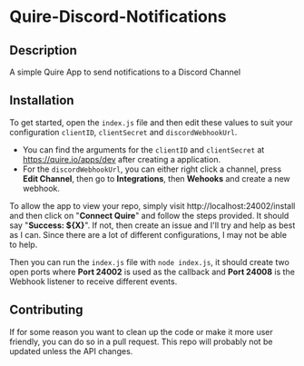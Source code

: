 # Quire-Discord-Notifications

## Description
A simple Quire App to send notifications to a Discord Channel

## Installation
To get started, open the `index.js` file and then edit these values to suit your configuration `clientID`, `clientSecret` and `discordWebhookUrl`.

- You can find the arguments for the `clientID` and `clientSecret` at https://quire.io/apps/dev after creating a application.
- For the `discordWebhookUrl`, you can either right click a channel, press **Edit Channel**, then go to **Integrations**, then **Wehooks** and create a new webhook.

To allow the app to view your repo, simply visit http://localhost:24002/install and then click on "**Connect Quire**" and follow the steps provided. It should say "**Success: ${X}**". If not, then create an issue and I'll try and help as best as I can. Since there are a lot of different configurations, I may not be able to help.

Then you can run the `index.js` file with `node index.js`, it should create two open ports where **Port 24002** is used as the callback and **Port 24008** is the Webhook listener to receive different events.

## Contributing
If for some reason you want to clean up the code or make it more user friendly, you can do so in a pull request. This repo will probably not be updated unless the API changes.
